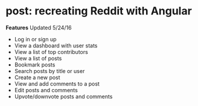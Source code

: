 # post: recreating Reddit with Angular

**Features** Updated 5/24/16
* Log in or sign up
* View a dashboard with user stats
* View a list of top contributors
* View a list of posts
* Bookmark posts
* Search posts by title or user
* Create a new post
* View and add comments to a post
* Edit posts and comments
* Upvote/downvote posts and comments
